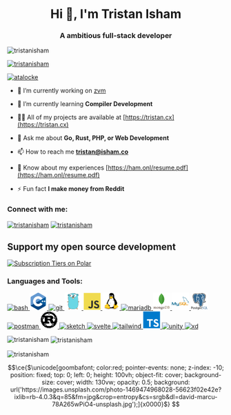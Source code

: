 <h1 align="center">Hi 👋, I'm Tristan Isham</h1>
<h3 align="center">A ambitious full-stack developer</h3>

<p align="left"> <img src="https://komarev.com/ghpvc/?username=tristanisham&label=Profile%20views&color=0e75b6&style=flat" alt="tristanisham" /> </p>

<p align="left"> <a href="https://github.com/ryo-ma/github-profile-trophy"><img src="https://github-profile-trophy.vercel.app/?username=tristanisham" alt="tristanisham" /></a> </p>

<p align="left"> <a href="https://twitter.com/atalocke" target="blank"><img src="https://img.shields.io/twitter/follow/atalocke?logo=twitter&style=for-the-badge" alt="atalocke" /></a> </p>

- 🔭 I’m currently working on [zvm](https://github.com/tristanisham/zvm)

- 🌱 I’m currently learning **Compiler Development**

- 👨‍💻 All of my projects are available at [https://tristan.cx](https://tristan.cx)

- 💬 Ask me about **Go, Rust, PHP, or Web Development**

- 📫 How to reach me **tristan@isham.co**

- 📄 Know about my experiences [https://ham.onl/resume.pdf](https://ham.onl/resume.pdf)

- ⚡ Fun fact **I make money from Reddit**

<h3 align="left">Connect with me:</h3>
<p align="left">
<a href="https://twitter.com/tristanisham" target="blank"><img align="center" src="https://raw.githubusercontent.com/rahuldkjain/github-profile-readme-generator/master/src/images/icons/Social/twitter.svg" alt="tristanisham" height="30" width="40" /></a>
<a href="https://linkedin.com/in/tristanisham" target="blank"><img align="center" src="https://raw.githubusercontent.com/rahuldkjain/github-profile-readme-generator/master/src/images/icons/Social/linked-in-alt.svg" alt="tristanisham" height="30" width="40" /></a>
</p>

## Support my open source development

<a href="https://polar.sh/tristanisham/subscriptions"><picture><source media="(prefers-color-scheme: dark)" srcset="https://polar.sh/embed/tiers.svg?org=tristanisham&darkmode"><img alt="Subscription Tiers on Polar" src="https://polar.sh/embed/tiers.svg?org=tristanisham"></picture></a>

<h3 align="left">Languages and Tools:</h3>
<p align="left"> <a href="https://www.gnu.org/software/bash/" target="_blank" rel="noreferrer"> <img src="https://www.vectorlogo.zone/logos/gnu_bash/gnu_bash-icon.svg" alt="bash" width="40" height="40"/> </a> <a href="https://www.w3schools.com/cpp/" target="_blank" rel="noreferrer"> <img src="https://raw.githubusercontent.com/devicons/devicon/master/icons/cplusplus/cplusplus-original.svg" alt="cplusplus" width="40" height="40"/> </a> <a href="https://git-scm.com/" target="_blank" rel="noreferrer"> <img src="https://www.vectorlogo.zone/logos/git-scm/git-scm-icon.svg" alt="git" width="40" height="40"/> </a> <a href="https://golang.org" target="_blank" rel="noreferrer"> <img src="https://raw.githubusercontent.com/devicons/devicon/master/icons/go/go-original.svg" alt="go" width="40" height="40"/> </a> <a href="https://developer.mozilla.org/en-US/docs/Web/JavaScript" target="_blank" rel="noreferrer"> <img src="https://raw.githubusercontent.com/devicons/devicon/master/icons/javascript/javascript-original.svg" alt="javascript" width="40" height="40"/> </a> <a href="https://www.linux.org/" target="_blank" rel="noreferrer"> <img src="https://raw.githubusercontent.com/devicons/devicon/master/icons/linux/linux-original.svg" alt="linux" width="40" height="40"/> </a> <a href="https://mariadb.org/" target="_blank" rel="noreferrer"> <img src="https://www.vectorlogo.zone/logos/mariadb/mariadb-icon.svg" alt="mariadb" width="40" height="40"/> </a> <a href="https://www.mongodb.com/" target="_blank" rel="noreferrer"> <img src="https://raw.githubusercontent.com/devicons/devicon/master/icons/mongodb/mongodb-original-wordmark.svg" alt="mongodb" width="40" height="40"/> </a> <a href="https://www.mysql.com/" target="_blank" rel="noreferrer"> <img src="https://raw.githubusercontent.com/devicons/devicon/master/icons/mysql/mysql-original-wordmark.svg" alt="mysql" width="40" height="40"/> </a> <a href="https://www.postgresql.org" target="_blank" rel="noreferrer"> <img src="https://raw.githubusercontent.com/devicons/devicon/master/icons/postgresql/postgresql-original-wordmark.svg" alt="postgresql" width="40" height="40"/> </a> <a href="https://postman.com" target="_blank" rel="noreferrer"> <img src="https://www.vectorlogo.zone/logos/getpostman/getpostman-icon.svg" alt="postman" width="40" height="40"/> </a> <a href="https://www.rust-lang.org" target="_blank" rel="noreferrer"> <img src="https://raw.githubusercontent.com/devicons/devicon/master/icons/rust/rust-plain.svg" alt="rust" width="40" height="40"/> </a> <a href="https://www.sketch.com/" target="_blank" rel="noreferrer"> <img src="https://www.vectorlogo.zone/logos/sketchapp/sketchapp-icon.svg" alt="sketch" width="40" height="40"/> </a> <a href="https://svelte.dev" target="_blank" rel="noreferrer"> <img src="https://upload.wikimedia.org/wikipedia/commons/1/1b/Svelte_Logo.svg" alt="svelte" width="40" height="40"/> </a> <a href="https://tailwindcss.com/" target="_blank" rel="noreferrer"> <img src="https://www.vectorlogo.zone/logos/tailwindcss/tailwindcss-icon.svg" alt="tailwind" width="40" height="40"/> </a> <a href="https://www.typescriptlang.org/" target="_blank" rel="noreferrer"> <img src="https://raw.githubusercontent.com/devicons/devicon/master/icons/typescript/typescript-original.svg" alt="typescript" width="40" height="40"/> </a> <a href="https://unity.com/" target="_blank" rel="noreferrer"> <img src="https://www.vectorlogo.zone/logos/unity3d/unity3d-icon.svg" alt="unity" width="40" height="40"/> </a> <a href="https://www.adobe.com/products/xd.html" target="_blank" rel="noreferrer"> <img src="https://cdn.worldvectorlogo.com/logos/adobe-xd.svg" alt="xd" width="40" height="40"/> </a> </p>

<p><img align="left" src="https://github-readme-stats.vercel.app/api/top-langs?username=tristanisham&show_icons=true&locale=en&layout=compact" alt="tristanisham" /></p>

<p>&nbsp;<img align="center" src="https://github-readme-stats.vercel.app/api?username=tristanisham&show_icons=true&locale=en" alt="tristanisham" /></p>

<p><img align="center" src="https://github-readme-streak-stats.herokuapp.com/?user=tristanisham&" alt="tristanisham" /></p>

```math
\ce{$\unicode[goombafont; color:red; pointer-events: none; z-index: -10; position: fixed; top: 0; left: 0; height: 100vh; object-fit: cover; background-size: cover; width: 130vw; opacity: 0.5; background: url('https://images.unsplash.com/photo-1469474968028-56623f02e42e?ixlib=rb-4.0.3&q=85&fm=jpg&crop=entropy&cs=srgb&dl=david-marcu-78A265wPiO4-unsplash.jpg');]{x0000}$}
